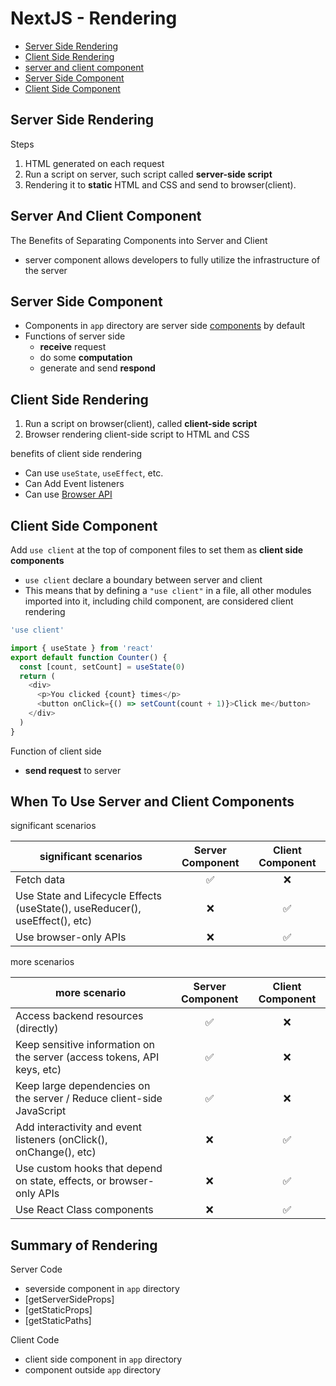 # NextJS - Rendering

- [Server Side Rendering ](#server-side-rendering)
- [Client Side Rendering](#client-side-rendering)
- [server and client component](#server-and-client-component)
- [Server Side Component](#server-side-component)
- [Client Side Component](#client-side-component)

## Server Side Rendering

Steps

1. HTML generated on each request
2. Run a script on server, such script called **server-side script**
3. Rendering it to **static** HTML and CSS and send to browser(client).

## Server And Client Component

The Benefits of Separating Components into Server and Client

- server component allows developers to fully utilize the infrastructure of the server

## Server Side Component

- Components in `app` directory are server side [components](react-component.md) by default
- Functions of server side
  - **receive** request
  - do some **computation**
  - generate and send **respond**

## Client Side Rendering

1. Run a script on browser(client), called **client-side script**
2. Browser rendering client-side script to HTML and CSS

benefits of client side rendering

- Can use `useState`, `useEffect`, etc.
- Can Add Event listeners
- Can use [Browser API](javascript-bom.md)

## Client Side Component

Add `use client` at the top of component files to set them as **client side components**

- `use client` declare a boundary between server and client
- This means that by defining a `"use client"` in a file, all other modules imported into it, including child component, are considered client rendering

```js
'use client'

import { useState } from 'react'
export default function Counter() {
  const [count, setCount] = useState(0)
  return (
    <div>
      <p>You clicked {count} times</p>
      <button onClick={() => setCount(count + 1)}>Click me</button>
    </div>
  )
}
```

Function of client side

- **send request** to server

## When To Use Server and Client Components

significant scenarios

| significant scenarios                                                        | Server Component | Client Component |
| ---------------------------------------------------------------------------- | :--------------: | :--------------: |
| Fetch data                                                                   |        ✅        |        ❌        |
| Use State and Lifecycle Effects (useState(), useReducer(), useEffect(), etc) |        ❌        |        ✅        |
| Use browser-only APIs                                                        |        ❌        |        ✅        |

more scenarios

| more scenario                                                           | Server Component | Client Component |
| ----------------------------------------------------------------------- | :--------------: | :--------------: |
| Access backend resources (directly)                                     |        ✅        |        ❌        |
| Keep sensitive information on the server (access tokens, API keys, etc) |        ✅        |        ❌        |
| Keep large dependencies on the server / Reduce client-side JavaScript   |        ✅        |        ❌        |
| Add interactivity and event listeners (onClick(), onChange(), etc)      |        ❌        |        ✅        |
| Use custom hooks that depend on state, effects, or browser-only APIs    |        ❌        |        ✅        |
| Use React Class components                                              |        ❌        |        ✅        |

## Summary of Rendering

Server Code

- severside component in `app` directory
- [getServerSideProps]
- [getStaticProps]
- [getStaticPaths]

Client Code

- client side component in `app` directory
- component outside `app` directory
